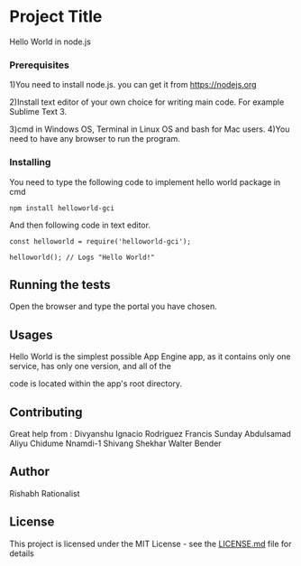 # Project Title

Hello World in node.js

### Prerequisites

1)You need to install node.js. you can get it from https://nodejs.org 


2)Install text editor of your own choice for writing main code. For example Sublime Text 3.


3)cmd in Windows OS, Terminal in Linux OS and bash for Mac users.
4)You need to have any browser to run the program.

### Installing

You need to type the following code to implement hello world package in cmd

```
npm install helloworld-gci
```

And then following code in text editor.

```
const helloworld = require('helloworld-gci');
    
helloworld(); // Logs "Hello World!"
```

## Running the tests

Open the browser and type the portal you have chosen.

## Usages

Hello World is the simplest possible App Engine app, as it contains only one service, has only one version, and all of the 

code is located within the app's root directory.

## Contributing

Great help from :
Divyanshu
Ignacio Rodriguez
Francis Sunday
Abdulsamad Aliyu
Chidume Nnamdi-1
Shivang Shekhar
Walter Bender

## Author

Rishabh Rationalist

## License

This project is licensed under the MIT License - see the [LICENSE.md](LICENSE.md) file for details
